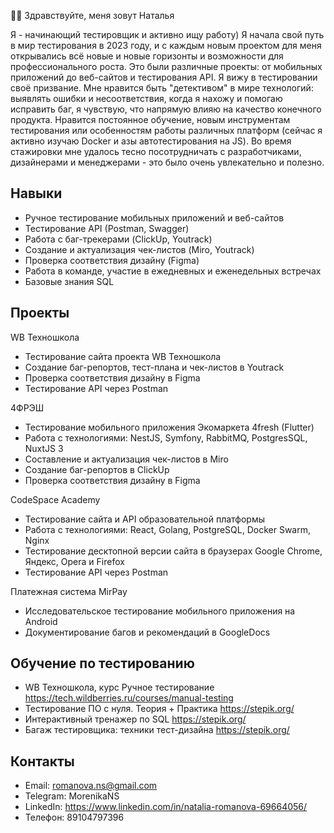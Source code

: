 👩‍💻 Здравствуйте, меня зовут Наталья

Я - начинающий тестировщик и активно ищу работу)
Я начала свой путь в мир тестирования в 2023 году, и с каждым новым проектом для меня открывались всё новые и новые горизонты и возможности для профессионального роста.
Это были различные проекты: от мобильных приложений до веб-сайтов и тестирования API. Я вижу в тестировании своё призвание. Мне нравится быть "детективом" в мире технологий: выявлять ошибки и несоответствия, когда я нахожу и помогаю исправить баг, я чувствую, что напрямую влияю на качество конечного продукта. Нравится постоянное обучение, новым инструментам тестирования или особенностям работы различных платформ (сейчас я активно изучаю Docker и азы автотестирования на JS). Во время стажировки мне удалось тесно посотрудничать с разработчиками, дизайнерами и менеджерами - это было очень увлекательно и полезно.
## Навыки
- Ручное тестирование мобильных приложений и веб-сайтов
- Тестирование API (Postman, Swagger)
- Работа с баг-трекерами (ClickUp, Youtrack)
- Создание и актуализация чек-листов (Miro, Youtrack)
- Проверка соответствия дизайну (Figma)
- Работа в команде, участие в ежедневных и еженедельных встречах
- Базовые знания SQL

## Проекты
WB Техношкола 
- Тестирование сайта проекта WB Техношкола
- Создание баг-репортов, тест-плана и чек-листов в Youtrack
- Проверка соответствия дизайну в Figma
- Тестирование API через Postman

4ФРЭШ
- Тестирование мобильного приложения Экомаркета 4fresh (Flutter)
- Работа с технологиями: NestJS, Symfony, RabbitMQ, PostgresSQL, NuxtJS 3
- Составление и актуализация чек-листов в Miro
- Создание баг-репортов в ClickUp
- Проверка соответствия дизайну в Figma

CodeSpace Academy
- Тестирование сайта и API образовательной платформы
- Работа с технологиями: React, Golang, PostgreSQL, Docker Swarm, Nginx
- Тестирование десктопной версии сайта в браузерах Google Chrome, Яндекс, Opera и Firefox
- Тестирование API через Postman

Платежная система MirPay
- Исследовательское тестирование мобильного приложения на Android
- Документирование багов и рекомендаций в GoogleDocs

## Обучение по тестированию
- WB Техношкола, курс Ручное тестирование https://tech.wildberries.ru/courses/manual-testing
- Тестирование ПО с нуля. Теория + Практика https://stepik.org/
- Интерактивный тренажер по SQL https://stepik.org/
- Багаж тестировщика: техники тест-дизайна https://stepik.org/

## Контакты
- Email: romanova.ns@gmail.com
- Telegram: MorenikaNS
- LinkedIn: https://www.linkedin.com/in/natalia-romanova-69664056/
- Телефон: 89104797396
